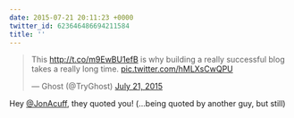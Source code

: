 ```yaml
---
date: 2015-07-21 20:11:23 +0000
twitter_id: 623646486694211584
title: ''
---
```


<blockquote class="twitter-tweet"><p lang="en" dir="ltr">This <a href="http://t.co/m9EwBU1efB">http://t.co/m9EwBU1efB</a> is why building a really successful blog takes a really long time. <a href="http://t.co/hMLXsCwQPU">pic.twitter.com/hMLXsCwQPU</a></p>&mdash; Ghost (@TryGhost) <a href="https://twitter.com/TryGhost/status/623612114087845888?ref_src=twsrc%5Etfw">July 21, 2015</a></blockquote>
<script async src="https://platform.twitter.com/widgets.js" charset="utf-8"></script>

Hey [@JonAcuff](https://twitter.com/JonAcuff), they quoted you! (…being quoted by another guy, but still) 
